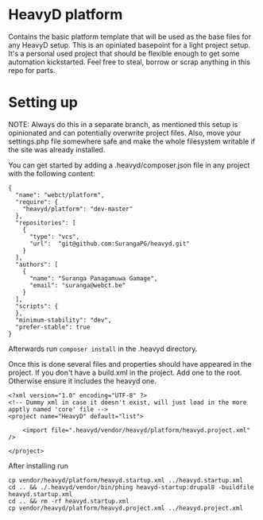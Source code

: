 # HeavyD platform 

Contains the basic platform template that will be used as the base files 
for any HeavyD setup. This is an opiniated basepoint for a light 
project setup. 
It's a personal used project that should be flexible enough to get some 
automation kickstarted. Feel free to steal, borrow or scrap anything in this 
repo for parts. 

# Setting up 
NOTE: Always do this in a separate branch, as mentioned this setup is 
opinionated and can potentially overwrite project files. 
Also, move your settings.php file somewhere safe and make the whole 
filesystem writable if the site was already installed. 

You can get started by adding a .heavyd/composer.json file in any project 
with the following content: 

```
{
  "name": "webct/platform",
  "require": {
    "heavyd/platform": "dev-master"
  },
  "repositories": [
    {
      "type": "vcs",
      "url":  "git@github.com:SurangaPG/heavyd.git"
    }
  ],
  "authors": [
    {
      "name": "Suranga Panagamuwa Gamage",
      "email": "suranga@webct.be"
    }
  ],
  "scripts": {
  },
  "minimum-stability": "dev",
  "prefer-stable": true
}
```
Afterwards run `composer install` in the .heavyd directory. 

Once this is done several files and properties should have appeared 
in the project. If you don't have a build.xml in the project. Add one 
to the root. Otherwise ensure it includes the heavyd one. 

```
<?xml version="1.0" encoding="UTF-8" ?>
<!-- Dummy xml in case it doesn't exist, will just load in the more apptly named 'core' file -->
<project name="HeavyD" default="list">

    <import file=".heavyd/vendor/heavyd/platform/heavyd.project.xml" />

</project>
```

After installing run 

```
cp vendor/heavyd/platform/heavyd.startup.xml ../heavyd.startup.xml
cd .. && ./.heavyd/vendor/bin/phing heavyd-startup:drupal8 -buildfile heavyd.startup.xml
cd .. && rm -rf heavyd.startup.xml
cp vendor/heavyd/platform/heavyd.project.xml ../heavyd.project.xml
```